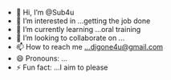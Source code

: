 - 👋 Hi, I’m @Sub4u
- 👀 I’m interested in ...getting the job done 
- 🌱 I’m currently learning ...oral training 
- 💞️ I’m looking to collaborate on ...
- 📫 How to reach me ...digone4u@gmail.com 
- 😄 Pronouns: ...
- ⚡ Fun fact: ...I aim to please 

<!---
Sub4u/Sub4u is a ✨ special ✨ repository because its `README.md` (this file) appears on your GitHub profile.
You can click the Preview link to take a look at your changes.
--->
